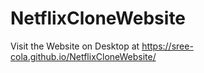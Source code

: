 # NetflixCloneWebsite
Visit the Website on Desktop at https://sree-cola.github.io/NetflixCloneWebsite/
